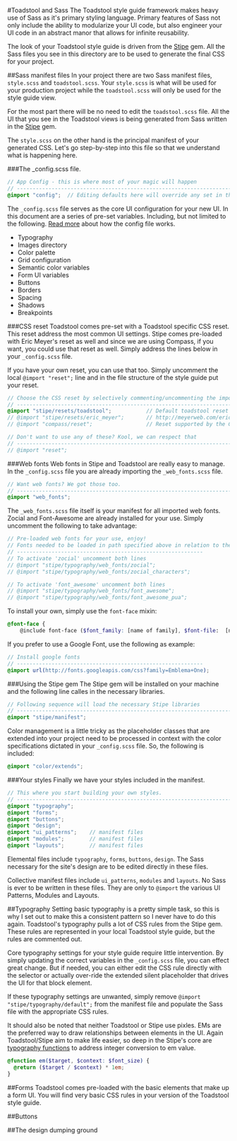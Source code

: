 #Toadstool and Sass
The Toadstool style guide framework makes heavy use of Sass as it's primary styling language. Primary features of Sass not only include the ability to modularize your UI code, but also engineer your UI code in an abstract manor that allows for infinite reusability. 

The look of your Toadstool style guide is driven from the [Stipe](http://goo.gl/68RPd) gem. All the Sass files you see in this directory are to be used to generate the final CSS for your project. 

##Sass manifest files
In your project there are two Sass manifest files, `style.scss` and `toadstool.scss`. Your `style.scss` is what will be used for your production project while the `toadstool.scss` will only be used for the style guide view.

For the most part there will be no need to edit the `toadstool.scss` file. All the UI that you see in the Toadstool views is being generated from Sass written in the [Stipe](http://goo.gl/68RPd) gem.

The `style.scss` on the other hand is the principal manifest of your generated CSS. Let's go step-by-step into this file so that we understand what is happening here.

###The _config.scss file. 

```scss
// App Config - this is where most of your magic will happen
// ------------------------------------------------------------------------------
@import "config";  // Editing defaults here will override any set in the Stipe gem

```

The `_config.scss` file serves as the core UI configuration for your new UI. In this document are a series of pre-set variables. Including, but not limited to the following. [Read more](http://goo.gl/iLR3o) about how the config file works.
* Typography
* Images directory
* Color palette
* Grid configuration
* Semantic color variables
* Form UI variables
* Buttons
* Borders
* Spacing
* Shadows
* Breakpoints

###CSS reset
Toadstool comes pre-set with a Toadstool specific CSS reset. This reset address the most common UI settings. Stipe comes pre-loaded with Eric Meyer's reset as well and since we are using Compass, if you want, you could use that reset as well. Simply address the lines below in your `_config.scss` file.

If you have your own reset, you can use that too. Simply uncomment the local `@import "reset";` line and in the file structure of the style guide put your reset. 

```scss
// Choose the CSS reset by selectively commenting/uncommenting the import files
// ------------------------------------------------------------------------------
@import "stipe/resets/toadstool";           // Default toadstool reset
// @import "stipe/resets/eric_meyer";       // http://meyerweb.com/eric/tools/css/reset/reset.css
// @import "compass/reset";                 // Reset supported by the Compass gem

// Don't want to use any of these? Kool, we can respect that
// ------------------------------------------------------------------------------
// @import "reset";

```

###Web fonts
Web fonts in Stipe and Toadstool are really easy to manage. In the `_config.scss` file you are already importing the `_web_fonts.scss` file.  

```scss
// Want web fonts? We got those too.
// ------------------------------------------------------------------------------
@import "web_fonts";

```

The `_web_fonts.scss` file itself is your manifest for all imported web fonts. Zocial and Font-Awesome are already installed for your use. Simply uncomment the following to take advantage:

```scss
// Pre-loaded web fonts for your use, enjoy!
// Fonts needed to be loaded in path specified above in relation to the rendered CSS file
// -----------------------------------------------------------
// To activate 'zocial' uncomment both lines
// @import "stipe/typography/web_fonts/zocial";
// @import "stipe/typography/web_fonts/zocial_characters";

// To activate 'font_awesome' uncomment both lines
// @import "stipe/typography/web_fonts/font_awesome";
// @import "stipe/typography/web_fonts/font_awesome_pua";
```

To install your own, simply use the `font-face` mixin:
```scss
@font-face {
	@include font-face ($font_family: [name of family], $font-file:  [name of file], $font_weight: [value], $font_style: [value]);
```

If you prefer to use a Google Font, use the following as example:
```scss
// Install google fonts
// -----------------------------------------------------------
@import url(http://fonts.googleapis.com/css?family=Emblema+One);
```

###Using the Stipe gem
The Stipe gem will be installed on your machine and the following line calles in the necessary libraries.
```scss
// Following sequence will load the necessary Stipe libraries
// ------------------------------------------------------------------------------
@import "stipe/manifest";
``` 

Color management is a little tricky as the placeholder classes that are extended into your project need to be processed in context with the color specifications dictated in your `_config.scss` file. So, the following is included:
```scss
@import "color/extends";
```

###Your styles
Finally we have your styles included in the manifest. 
```scss
// This where you start building your own styles. 
// ------------------------------------------------------------------------------
@import "typography";
@import "forms";
@import "buttons";
@import "design";
@import "ui_patterns";    // manifest files
@import "modules";        // manifest files
@import "layouts";        // manifest files
```

Elemental files include `typography`, `forms`, `buttons`, `design`. The Sass necessary for the site's design are to be edited directly in these files. 

Collective manifest files include `ui_patterns`, `modules` and `layouts`. No Sass is ever to be written in these files. They are only to `@import` the various UI Patterns, Modules and Layouts. 

##Typography
Setting basic typography is a pretty simple task, so this is why I set out to make this a consistent pattern so I never have to do this again. Toadstool's typography pulls a lot of CSS rules from the Stipe gem. These rules are represented in your local Toadstool style guide, but the rules are commented out. 

Core typography settings for your style guide require little intervention. By simply updating the correct variables in the `_config.scss` file, you can effect great change. But if needed, you can either edit the CSS rule directly with the selector or actually over-ride the extended silent placeholder that drives the UI for that block element. 

If these typography settings are unwanted, simply remove `@import "stipe/typography/default";` from the manifest file and populate the Sass file with the appropriate CSS rules. 

It should also be noted that neither Toadstool or Stipe use pixles. EMs are the preferred way to draw relationships between elements in the UI. Again Toadstool/Stipe aim to make life easier, so deep in the Stipe's core are [typography functions](http://goo.gl/g2sPk) to address integer conversion to em value.

```scss
@function em($target, $context: $font_size) {
  @return ($target / $context) * 1em;
}
```

##Forms
Toadstool comes pre-loaded with the basic elements that make up a form UI. You will find very basic CSS rules in your version of the Toadstool style guide. 

##Buttons

##The design dumping ground